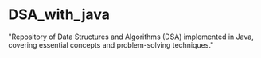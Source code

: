 # DSA_with_java
"Repository of Data Structures and Algorithms (DSA) implemented in Java, covering essential concepts and problem-solving techniques."
